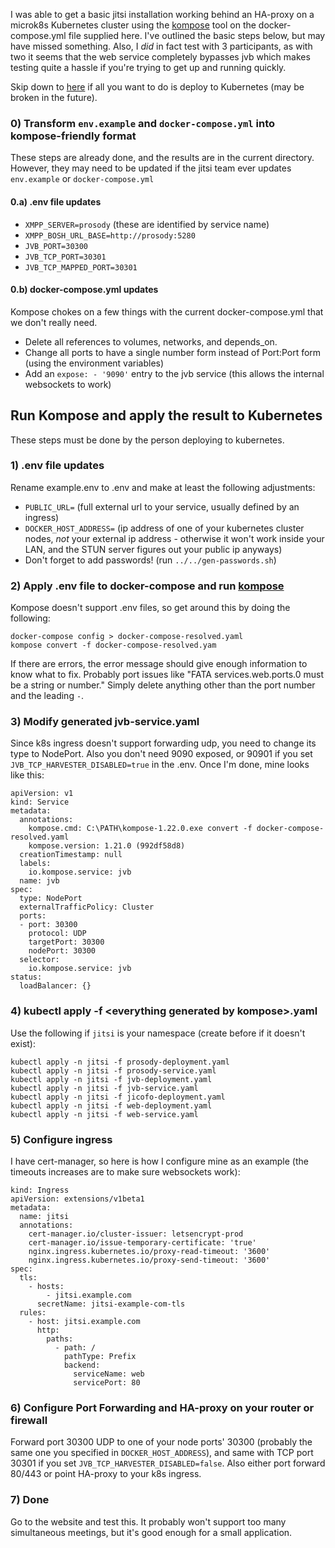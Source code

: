 I was able to get a basic jitsi installation working behind an HA-proxy on a microk8s Kubernetes cluster using the [kompose](https://kompose.io/) tool on the docker-compose.yml file supplied here. I've outlined the basic steps below, but may have missed something. Also, I *did* in fact test with 3 participants, as with two it seems that the web service completely bypasses jvb which makes testing quite a hassle if you're trying to get up and running quickly.

Skip down to [here](#run-kompose-and-apply-the-result-to-kubernetes) if all you want to do is deploy to Kubernetes (may be broken in the future).

### 0) Transform `env.example` and `docker-compose.yml` into kompose-friendly format
These steps are already done, and the results are in the current directory. However, they may need to be updated if the jitsi team ever updates `env.example` or `docker-compose.yml`

#### 0.a) .env file updates
- `XMPP_SERVER=prosody` (these are identified by service name)
- `XMPP_BOSH_URL_BASE=http://prosody:5280`
- `JVB_PORT=30300`
- `JVB_TCP_PORT=30301`
- `JVB_TCP_MAPPED_PORT=30301`

#### 0.b) docker-compose.yml updates
Kompose chokes on a few things with the current docker-compose.yml that we don't really need.
- Delete all references to volumes, networks, and depends_on.
- Change all ports to have a single number form instead of Port:Port form (using the environment variables)
- Add an `expose: - '9090'` entry to the jvb service (this allows the internal websockets to work)

## Run Kompose and apply the result to Kubernetes
These steps must be done by the person deploying to kubernetes.

### 1) .env file updates
Rename example.env to .env and make at least the following adjustments:
- `PUBLIC_URL=` (full external url to your service, usually defined by an ingress)
- `DOCKER_HOST_ADDRESS=` (ip address of one of your kubernetes cluster nodes, *not* your external ip address - otherwise it won't work inside your LAN, and the STUN server figures out your public ip anyways)
- Don't forget to add passwords! (run `../../gen-passwords.sh`)

### 2) Apply .env file to docker-compose and run [kompose](https://kompose.io/)
Kompose doesn't support .env files, so get around this by doing the following:
```
docker-compose config > docker-compose-resolved.yaml
kompose convert -f docker-compose-resolved.yam
```
If there are errors, the error message should give enough information to know what to fix. Probably port issues like "FATA services.web.ports.0 must be a string or number." Simply delete anything other than the port number and the leading `-`.

### 3) Modify generated jvb-service.yaml
Since k8s ingress doesn't support forwarding udp, you need to change its type to NodePort. Also you don't need 9090 exposed, or 90901 if you set `JVB_TCP_HARVESTER_DISABLED=true` in the .env. Once I'm done, mine looks like this:
```
apiVersion: v1
kind: Service
metadata:
  annotations:
    kompose.cmd: C:\PATH\kompose-1.22.0.exe convert -f docker-compose-resolved.yaml
    kompose.version: 1.21.0 (992df58d8)
  creationTimestamp: null
  labels:
    io.kompose.service: jvb
  name: jvb
spec:
  type: NodePort
  externalTrafficPolicy: Cluster
  ports:
  - port: 30300
    protocol: UDP
    targetPort: 30300
    nodePort: 30300
  selector:
    io.kompose.service: jvb
status:
  loadBalancer: {}

```

### 4) kubectl apply -f \<everything generated by kompose\>.yaml
Use the following if `jitsi` is your namespace (create before if it doesn't exist):
```
kubectl apply -n jitsi -f prosody-deployment.yaml
kubectl apply -n jitsi -f prosody-service.yaml
kubectl apply -n jitsi -f jvb-deployment.yaml
kubectl apply -n jitsi -f jvb-service.yaml
kubectl apply -n jitsi -f jicofo-deployment.yaml
kubectl apply -n jitsi -f web-deployment.yaml
kubectl apply -n jitsi -f web-service.yaml
```

### 5) Configure ingress
I have cert-manager, so here is how I configure mine as an example (the timeouts increases are to make sure websockets work):
```
kind: Ingress
apiVersion: extensions/v1beta1
metadata:
  name: jitsi
  annotations:
    cert-manager.io/cluster-issuer: letsencrypt-prod
    cert-manager.io/issue-temporary-certificate: 'true'
    nginx.ingress.kubernetes.io/proxy-read-timeout: '3600'
    nginx.ingress.kubernetes.io/proxy-send-timeout: '3600'
spec:
  tls:
    - hosts:
        - jitsi.example.com
      secretName: jitsi-example-com-tls
  rules:
    - host: jitsi.example.com
      http:
        paths:
          - path: /
            pathType: Prefix
            backend:
              serviceName: web
              servicePort: 80
```

### 6) Configure Port Forwarding and HA-proxy on your router or firewall
Forward port 30300 UDP to one of your node ports' 30300 (probably the same one you specified in `DOCKER_HOST_ADDRESS`), and same with TCP port 30301 if you set `JVB_TCP_HARVESTER_DISABLED=false`. Also either port forward 80/443 or point HA-proxy to your k8s ingress.

### 7) Done
Go to the website and test this. It probably won't support too many simultaneous meetings, but it's good enough for a small application.
